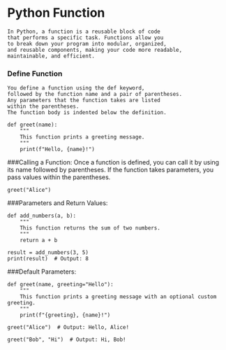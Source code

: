 # Python Function

````
In Python, a function is a reusable block of code
that performs a specific task. Functions allow you
to break down your program into modular, organized,
and reusable components, making your code more readable,
maintainable, and efficient.
````

### Define Function

```
You define a function using the def keyword,
followed by the function name and a pair of parentheses.
Any parameters that the function takes are listed 
within the parentheses. 
The function body is indented below the definition.
```

````
def greet(name):
    """
    This function prints a greeting message.
    """
    print(f"Hello, {name}!")
````

###Calling a Function:
Once a function is defined, you can call it 
by using its name followed by parentheses.
If the function takes parameters,
you pass values within the parentheses.
````
greet("Alice")

````

###Parameters and Return Values:

````
def add_numbers(a, b):
    """
    This function returns the sum of two numbers.
    """
    return a + b

````

````
result = add_numbers(3, 5)
print(result)  # Output: 8

````

###Default Parameters:
````
def greet(name, greeting="Hello"):
    """
    This function prints a greeting message with an optional custom greeting.
    """
    print(f"{greeting}, {name}!")
````

````
greet("Alice")  # Output: Hello, Alice!
````

````
greet("Bob", "Hi")  # Output: Hi, Bob!
````
